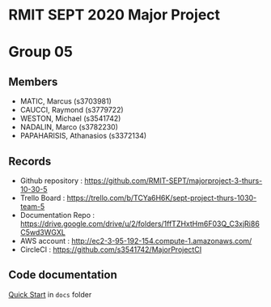 # RMIT SEPT 2020 Major Project

# Group 05

## Members
* MATIC, Marcus (s3703981)
* CAUCCI, Raymond (s3779722)
* WESTON, Michael (s3541742)
* NADALIN, Marco (s3782230)
* PAPAHARISIS, Athanasios (s3372134)

## Records

* Github repository : https://github.com/RMIT-SEPT/majorproject-3-thurs-10-30-5
* Trello Board : https://trello.com/b/TCYa6H6K/sept-project-thurs-1030-team-5
* Documentation Repo : https://drive.google.com/drive/u/2/folders/1ffTZHxtHm6F03Q_C3xjRi86C5wd3WGXL
* AWS account : http://ec2-3-95-192-154.compute-1.amazonaws.com/ 
* CircleCI : https://github.com/s3541742/MajorProjectCI 


## Code documentation

[Quick Start](/docs/README.md) in `docs` folder
